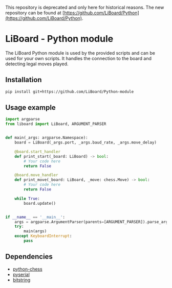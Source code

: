 This repository is deprecated and only here for historical reasons.
The new repository can be found at [https://github.com/LiBoard/Python](https://github.com/LiBoard/Python).

# LiBoard - Python module
The LiBoard Python module is used by the provided scripts and can be used for
your own scripts.
It handles the connection to the board and detecting legal moves played.

## Installation
```sh
pip install git+https://github.com/LiBoard/Python-module
```

## Usage example
```python
import argparse
from liboard import LiBoard, ARGUMENT_PARSER


def main(_args: argparse.Namespace):
    board = LiBoard(_args.port, _args.baud_rate, _args.move_delay)

    @board.start_handler
    def print_start(_board: LiBoard) -> bool:
        # Your code here
        return False

    @board.move_handler
    def print_move(_board: LiBoard, _move: chess.Move) -> bool:
        # Your code here
        return False

    while True:
        board.update()


if __name__ == '__main__':
    args = argparse.ArgumentParser(parents=[ARGUMENT_PARSER]).parse_args()
    try:
        main(args)
    except KeyboardInterrupt:
        pass
```

## Dependencies

* [python-chess](https://pypi.org/project/chess/)
* [pyserial](https://pypi.org/project/pyserial/)
* [bitstring](https://pypi.org/project/bitstring/)
